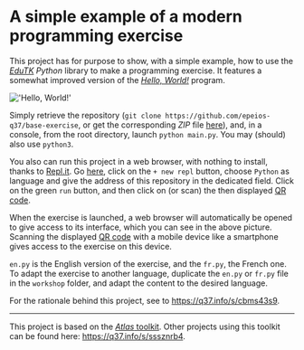 # A simple example of a modern programming exercise

This project has for purpose to show, with a simple example, how to use the [*EduTK*](https://q37.info/s/xhgwkn7v) *Python* library to make a programming exercise. It features a somewhat improved version of the [*Hello, World!*](https://q37.info/s/k9hfpjbq) program.

!['Hello, World!'](https://q37.info/s/tmzd3rzv.png)

Simply retrieve the repository (`git clone https://github.com/epeios-q37/base-exercise`, or get the corresponding *ZIP* file [here](https://q37.info/s/3ckksnck)), and, in a console, from the root directory, launch `python main.py`. You may (should) also use `python3`.

You also can run this project in a web browser, with nothing to install, thanks to [Repl.it](https://q37.info/s/mxmgq3qm). Go [here](https://q37.info/s/srnnb7hj), click on the `+ new repl` button, choose `Python` as language and give the address of this repository in the dedicated field. Click on the green `run` button, and then click on (or scan) the then displayed [QR code](https://q37.info/s/3pktvrj7).

When the exercise is launched, a web browser will automatically be opened to give access to its interface, which you can see in the above picture. Scanning the displayed [QR code](https://q37.info/s/3pktvrj7) with a mobile device like a smartphone gives access to the exercise on this device.

`en.py` is the English version of the exercise, and the `fr.py`, the French one. To adapt the exercise to another language, duplicate the `en.py` or `fr.py` file in the `workshop` folder, and adapt the content to the desired language.

For the rationale behind this project, see to <https://q37.info/s/cbms43s9>.

---

This project is based on the [*Atlas* toolkit](https://atlastk.org). Other projects using this toolkit can be found here: <https://q37.info/s/sssznrb4>.

